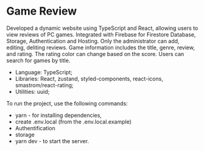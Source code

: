 # Game Review

Developed a dynamic website using TypeScript and React, allowing users to view reviews of PC games. Integrated with Firebase for Firestore Database, Storage, Authentication and Hosting. Only the administrator can add, editing, deliting reviews. Game information includes the title, genre, review, and rating. The rating color can change based on the score. Users can search for games by title.

 - Language: TypeScript;
 - Libraries: React, zustand, styled-components, react-icons, smastrom/react-rating;
 - Utilities: uuid;

To run the project, use the following commands:
 - yarn - for installing dependencies,
 - create .env.local (from the .env.local.example)
 - Authentification
 - storage
 - yarn dev - to start the server.
